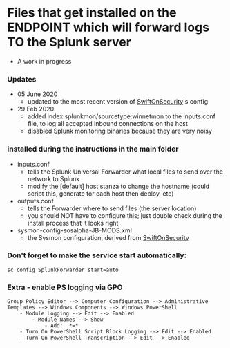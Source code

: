 # Files that get installed on the ENDPOINT which will forward logs TO the Splunk server
- A work in progress

### Updates
- 05 June 2020
	- updated to the most recent version of [SwiftOnSecurity](https://github.com/SwiftOnSecurity/sysmon-config)'s config
- 29 Feb 2020
	- added index:splunkmon/sourcetype:winnetmon to the inputs.conf file, to log all accepted inbound connections on the host
	- disabled Splunk monitoring binaries because they are very noisy

###

### installed during the instructions in the main folder
- inputs.conf
	- tells the Splunk Universal Forwarder what local files to send over the network to Splunk
	- modify the \[default\] host stanza to change the hostname (could script this, generate for each host then deploy, etc)
- outputs.conf
	- tells the Forwarder where to send files (the server location)
	- you should NOT have to configure this; just double check during the install process that it looks right
- sysmon-config-sosalpha-JB-MODS.xml
	- the Sysmon configuration, derived from [SwiftOnSecurity](https://github.com/SwiftOnSecurity/sysmon-config)

### Don't forget to make the service start automatically:
```
sc config SplunkForwarder start=auto
```
 
### Extra - enable PS logging via GPO
```
Group Policy Editor --> Computer Configuration --> Administrative Templates --> Windows Components --> Windows PowerShell
	- Module Logging --> Edit --> Enabled
		- Module Names --> Show
			- Add:  *=*
	- Turn On PowerShell Script Block Logging --> Edit --> Enabled
	- Turn On PowerShell Transcription --> Edit --> Enabled
```
